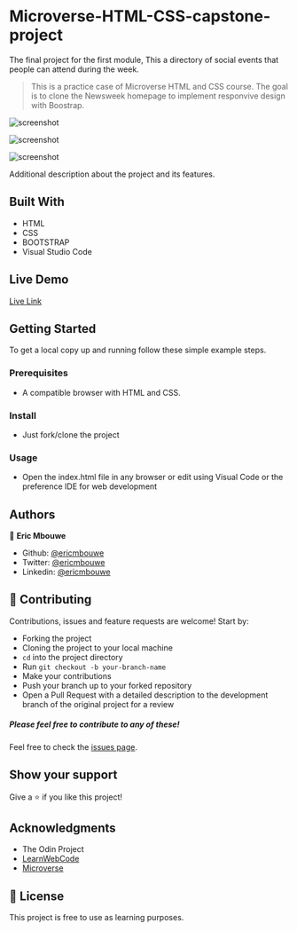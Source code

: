 # Microverse-HTML-CSS-capstone-project
The final project for the first module, This a directory of social events that people can attend during the week.

> This is a practice case of Microverse HTML and CSS course. The goal is to clone the Newsweek homepage to implement responvive design with Boostrap.

![screenshot](./images/mobile.jpg)

![screenshot](./images/tablet.jpg)

![screenshot](./images/)

Additional description about the project and its features.

## Built With

- HTML
- CSS
- BOOTSTRAP
- Visual Studio Code

## Live Demo

[Live Link]()

## Getting Started

To get a local copy up and running follow these simple example steps.

### Prerequisites

- A compatible browser with HTML and CSS.

### Install

- Just fork/clone the project

### Usage

- Open the index.html file in any browser or edit using Visual Code or the preference IDE for web development


## Authors

👤 **Eric Mbouwe**

- Github: [@ericmbouwe](https://github.com/ericmbouwe)
- Twitter: [@ericmbouwe](https://twitter.com/ericmbouwe)
- Linkedin: [@ericmbouwe](https://www.linkedin.com/in/ericmbouwe/)

## 🤝 Contributing

Contributions, issues and feature requests are welcome! Start by:

* Forking the project
* Cloning the project to your local machine
* `cd` into the project directory
* Run `git checkout -b your-branch-name`
* Make your contributions
* Push your branch up to your forked repository
* Open a Pull Request with a detailed description to the development branch of the original project for a review

##### Please feel free to contribute to any of these!

Feel free to check the [issues page](https://github.com/EricMbouwe/Microverse-HTML-CSS-capstone-project/issues).

## Show your support

Give a ⭐️ if you like this project!

## Acknowledgments

- The Odin Project
- [LearnWebCode](https://www.youtube.com/channel/UCHRp19HU7Y2LwfI0Ai6WAGQ)
- [Microverse](microverse.org)

## 📝 License

This project is free to use as learning purposes.